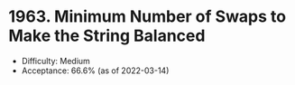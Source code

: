 # 1963. Minimum Number of Swaps to Make the String Balanced
- Difficulty: Medium
- Acceptance: 66.6% (as of 2022-03-14)
